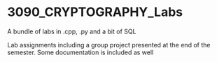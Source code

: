 # 3090_CRYPTOGRAPHY_Labs

 A bundle of labs in .cpp, .py and a bit of SQL

 Lab assignments including a group project presented at the end of the semester. Some documentation is included as well

